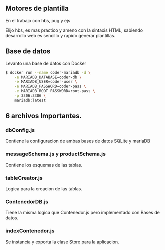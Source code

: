 ## Motores de plantilla

En el trabajo con hbs, pug y ejs

Elijo hbs, es mas practico y ameno con la sintaxis HTML, sabiendo desarrollo web es sencillo y rapido generar plantillas.

## Base de datos
Levanto una base de datos con Docker
```bash
$ docker run --name coder-mariadb -d \
    -e MARIADB_DATABASE=coder-db \
    -e MARIADB_USER=coder-user \
    -e MARIADB_PASSWORD=coder-pass \
    -e MARIADB_ROOT_PASSWORD=root-pass \
    -p 3306:3306 \
    mariadb:latest
```

## 6 archivos Importantes.

### dbConfig.js

Contiene la configuracion de ambas bases de datos SQLite y mariaDB

### messageSchema.js y productSchema.js

Contiene los esquemas de las tablas.

### tableCreator.js

Logica para la creacion de las tablas.

### ContenedorDB.js

Tiene la misma logica que Contenedor.js pero implementado con Bases de datos.

### indexContenedor.js

Se instancia y exporta la clase Store para la aplicacion.